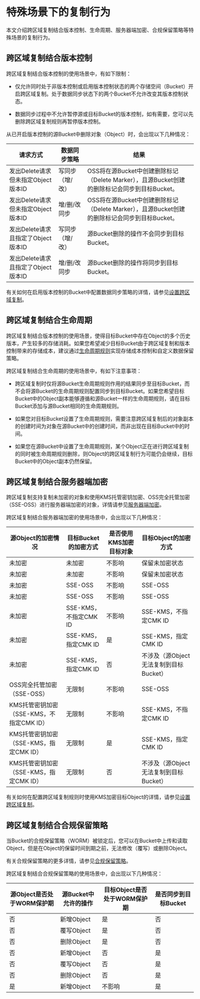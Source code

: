 特殊场景下的复制行为 
===============================

本文介绍跨区域复制结合版本控制、生命周期、服务器端加密、合规保留策略等特殊场景的复制行为。

跨区域复制结合版本控制 
--------------------------------

跨区域复制结合版本控制的使用场景中，有如下限制：

* 仅允许同时处于非版本控制或启用版本控制状态的两个存储空间（Bucket）开启跨区域复制。处于数据同步状态下的两个Bucket不允许改变其版本控制状态。

  

* 数据同步过程中不允许暂停源或目标Bucket的版本控制，如有需要，您可以先删除跨区域复制规则再暂停版本控制。

  




从已开启版本控制的源Bucket中删除对象（Object）时，会出现以下几种情况：


|           请求方式           |  数据同步策略  |                               结果                                |
|--------------------------|----------|-----------------------------------------------------------------|
| 发出Delete请求但未指定Object版本ID | 写同步（增/改） | OSS将在源Bucket中创建删除标记（Delete Marker），且源Bucket创建的删除标记会同步到目标Bucket。 |
| 发出Delete请求但未指定Object版本ID | 增/删/改同步  | OSS将在源Bucket中创建删除标记（Delete Marker），且源Bucket创建的删除标记会同步到目标Bucket。 |
| 发出Delete请求且指定了Object版本ID | 写同步（增/改） | 源Bucket删除的操作不会同步到目标Bucket。                                      |
| 发出Delete请求且指定了Object版本ID | 增/删/改同步  | 源Bucket删除的操作将同步到目标Bucket。                                       |



有关如何在启用版本控制的Bucket中配置数据同步策略的详情，请参见[设置跨区域复制](/cn.zh-CN/控制台用户指南/存储空间管理/冗余与容错/设置跨区域复制.md)。

跨区域复制结合生命周期 
--------------------------------

跨区域复制结合版本控制的使用场景，使得目标Bucket中存在Object的多个历史版本，产生较多的存储消耗。如果您希望减少目标Bucket由于跨区域复制和版本控制带来的存储成本，建议通过[生命周期规则](/cn.zh-CN/开发指南/对象/文件（Object）/文件生命周期/生命周期规则介绍.md)实现存储成本控制和自定义数据保留策略。

跨区域复制结合生命周期的使用场景中，有如下注意事项：

* 跨区域复制时仅将源Bucket生命周期规则作用的结果同步至目标Bucket，而不会将源Bucket的生命周期规则配置同步到目标Bucket。如果您希望目标Bucket中的Object副本能够遵循和源Bucket一样的生命周期规则，请在目标Bucket添加与源Bucket相同的生命周期规则。

  

* 如果您对目标Bucket设置了生命周期规则，需要注意跨区域复制后的对象副本的创建时间为对象在源Bucket中的创建时间，而非出现在目标Bucket中的时间。

  

* 如果您在源Bucket中设置了生命周期规则，某个Object正在进行跨区域复制的同时被生命周期规则删除，则Object的跨区域复制行为可能仍会继续，目标Bucket中的Object副本仍然保留。

  




跨区域复制结合服务器端加密 
----------------------------------

跨区域复制支持复制未加密的对象和使用KMS托管密钥加密、OSS完全托管加密（SSE-OSS）进行服务器端加密的对象，详情请参见[服务器端加密](/cn.zh-CN/开发指南/数据安全/数据加密/服务器端加密.md)。

跨区域复制结合服务器端加密的使用场景中，会出现以下几种情况：




|                         源Object的加密情况                          |                   目标Bucket的加密方式                   |    是否使用KMS加密目标对象     |              目标Object的加密方式               |
|---------------------------------------------------------------|---------------------------------------------------|----------------------|------------------------------------------|
|   未加密                         |  未加密                              | 不影响                  |  保留未加密状态                 |
|   未加密                         |  未加密                              | 不影响                  |  保留未加密状态                 |
|   未加密                         |  SSE-OSS                          |  不影响 |  SSE-OSS |
|   未加密                         |  SSE-OSS                          |  不影响 |  SSE-OSS |
|   未加密                         | SSE-KMS，不指定CMK ID                                 | 不影响                  | SSE-KMS，不指定CMK ID                        |
|   未加密                         |  SSE-KMS，指定CMK ID | 是                    | SSE-KMS，指定CMK ID                         |
|   未加密                         |  SSE-KMS，指定CMK ID | 否                    | 不涉及（源Object无法复制到目标Bucket）                |
| OSS完全托管加密（SSE-OSS）                                            | 无限制                                               |  不影响 |  SSE-OSS                 |
| KMS托管密钥加密（SSE-KMS，不指定CMK ID）                                  | 无限制                                               |  不影响 | SSE-KMS，不指定CMK ID                        |
|   KMS托管密钥加密（SSE-KMS，指定CMK ID） |  无限制                              |  是   | SSE-KMS，指定CMK ID         |
|   KMS托管密钥加密（SSE-KMS，指定CMK ID） |  无限制                              |  否   | 不涉及（源Object无法复制到目标Bucket）                |



有关如何在配置跨区域复制规则时使用KMS加密目标Object的详情，请参见[设置跨区域复制](/cn.zh-CN/控制台用户指南/存储空间管理/冗余与容错/设置跨区域复制.md)。

跨区域复制结合合规保留策略 
----------------------------------

当Bucket的合规保留策略（WORM）被锁定后，您可以在Bucket中上传和读取Object，但是在Object的保留时间到期之前，无法修改（覆写）或删除Object。

有关合规保留策略的更多详情，请参见[合规保留策略](/cn.zh-CN/开发指南/数据安全/合规保留策略.md)。

跨区域复制结合合规保留策略的使用场景中，会出现以下几种情况：




|                  源Object是否处于WORM保护期                  | 源Bucket中允许的操作 | 目标Object是否处于WORM保护期 | 是否同步到目标Bucket |
|------------------------------------------------------|---------------|---------------------|---------------|
|    否 | 新增Object      | 是                   | 否             |
|    否 | 覆写Object      | 是                   | 否             |
|    否 | 删除Object      | 是                   | 否             |
| 否                                                    | 新增Object      | 否                   | 是             |
| 否                                                    | 覆写Object      | 否                   | 是             |
| 否                                                    | 删除Object      | 否                   | 是             |
| 是                                                    | 新增Object      | 不影响                 | 是             |





